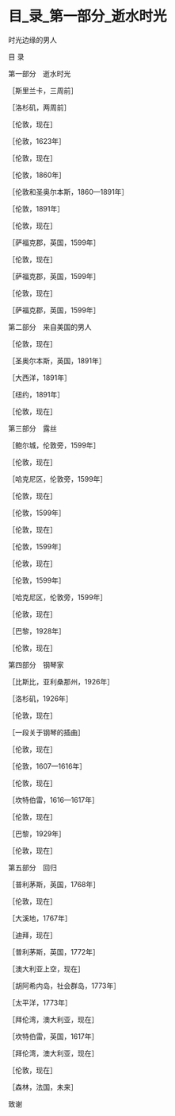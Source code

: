 # 目_录_第一部分_逝水时光

时光边缘的男人

目 录

第一部分　逝水时光

［斯里兰卡，三周前］

［洛杉矶，两周前］

［伦敦，现在］

［伦敦，1623年］

［伦敦，现在］

［伦敦，1860年］

［伦敦和圣奥尔本斯，1860—1891年］

［伦敦，1891年］

［伦敦，现在］

［萨福克郡，英国，1599年］

［伦敦，现在］

［萨福克郡，英国，1599年］

［伦敦，现在］

［萨福克郡，英国，1599年］

第二部分　来自美国的男人

［伦敦，现在］

［圣奥尔本斯，英国，1891年］

［大西洋，1891年］

［纽约，1891年］

［伦敦，现在］

第三部分　露丝

［鲍尔城，伦敦旁，1599年］

［伦敦，现在］

［哈克尼区，伦敦旁，1599年］

［伦敦，现在］

［伦敦，1599年］

［伦敦，现在］

［伦敦，1599年］

［伦敦，现在］

［伦敦，1599年］

［哈克尼区，伦敦旁，1599年］

［伦敦，现在］

［巴黎，1928年］

［伦敦，现在］

第四部分　钢琴家

［比斯比，亚利桑那州，1926年］

［洛杉矶，1926年］

［伦敦，现在］

［一段关于钢琴的插曲］

［伦敦，现在］

［伦敦，1607—1616年］

［伦敦，现在］

［坎特伯雷，1616—1617年］

［伦敦，现在］

［巴黎，1929年］

［伦敦，现在］

第五部分　回归

［普利茅斯，英国，1768年］

［伦敦，现在］

［大溪地，1767年］

［迪拜，现在］

［普利茅斯，英国，1772年］

［澳大利亚上空，现在］

［胡阿希内岛，社会群岛，1773年］

［太平洋，1773年］

［拜伦湾，澳大利亚，现在］

［坎特伯雷，英国，1617年］

［拜伦湾，澳大利亚，现在］

［伦敦，现在］

［森林，法国，未来］

致谢